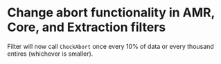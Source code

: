 # Change abort functionality in AMR, Core, and Extraction filters

Filter will now call `CheckAbort` once every 10% of data or every
thousand entires (whichever is smaller).
